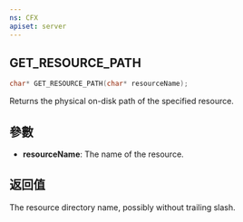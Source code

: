 ```yaml
---
ns: CFX
apiset: server
---
```

## GET_RESOURCE_PATH

```c
char* GET_RESOURCE_PATH(char* resourceName);
```

Returns the physical on-disk path of the specified resource.

## 參數
* **resourceName**: The name of the resource.

## 返回值
The resource directory name, possibly without trailing slash.
